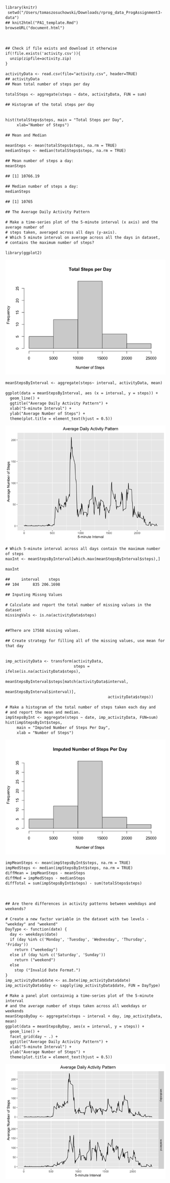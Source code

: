     library(knitr)
     setwd("/Users/tomaszosuchowski/Downloads/rprog_data_ProgAssignment3-data")
    ## knit2html("PA1_template.Rmd")
    browseURL("document.html")



    ## Check if file exists and download it otherwise
    if(!file.exists('activity.csv')){
      unzip(zipfile=activity.zip)
    }

    activityData <- read.csv(file="activity.csv", header=TRUE)
    ## activityData
    ## Mean total number of steps per day

    totalSteps <- aggregate(steps ~ date, activityData, FUN = sum)

    ## Histogram of the total steps per day


    hist(totalSteps$steps, main = "Total Steps per Day",
         xlab="Number of Steps")

    ## Mean and Median

    meanSteps <- mean(totalSteps$steps, na.rm = TRUE)
    medianSteps <- median(totalSteps$steps, na.rm = TRUE)

    ## Mean number of steps a day:
    meanSteps

    ## [1] 10766.19

    ## Median number of steps a day:
    medianSteps

    ## [1] 10765

    ## The Average Daily Activity Pattern

    # Make a time-series plot of the 5-minute interval (x axis) and the average number of
    # steps taken, averaged across all days (y-axis).
    # Which 5 minute interval on average across all the days in dataset,
    # contains the maximum number of steps?

    library(ggplot2)

![](PA1_template_files/figure-markdown_strict/unnamed-chunk-1-1.png)

    meanStepsByInterval <- aggregate(steps~ interval, activityData, mean)

    ggplot(data = meanStepsByInterval, aes (x = interval, y = steps)) +
      geom_line() +
      ggtitle("Average Daily Activity Pattern") +
      xlab("5-minute Interval") +
      ylab("Average Number of Steps") +
      theme(plot.title = element_text(hjust = 0.5))

![](PA1_template_files/figure-markdown_strict/unnamed-chunk-1-2.png)

    # Which 5-minute interval across all days contain the maximum number of steps
    maxInt <- meanStepsByInterval[which.max(meanStepsByInterval$steps),]

    maxInt

    ##     interval    steps
    ## 104      835 206.1698

    ## Inputing Missng Values

    # Calculate and report the total number of missing values in the dataset
    missingVals <- is.na(activityData$steps)


    ##There are 17568 missing values.

    ## Create strategy for filling all of the missing values, use mean for that day


    imp_activityData <- transform(activityData,
                                  steps = ifelse(is.na(activityData$steps),
                                                 meanStepsByInterval$steps[match(activityData$interval,
                                                                            meanStepsByInterval$interval)],
                                                 activityData$steps))

    # Make a histogram of the total number of steps taken each day and
    # and report the mean and median.
    impStepsByInt <- aggregate(steps ~ date, imp_activityData, FUN=sum)
    hist(impStepsByInt$steps,
         main = "Imputed Number of Steps Per Day",
         xlab = "Number of Steps")

![](PA1_template_files/figure-markdown_strict/unnamed-chunk-1-3.png)

    impMeanSteps <- mean(impStepsByInt$steps, na.rm = TRUE)
    impMedSteps <- median(impStepsByInt$steps, na.rm = TRUE)
    diffMean = impMeanSteps - meanSteps
    diffMed = impMedSteps - medianSteps
    diffTotal = sum(impStepsByInt$steps) - sum(totalSteps$steps)



    ## Are there differences in activity patterns between weekdays and weekends?

    # Create a new factor variable in the dataset with two levels - "weekday" and "weekend"
    DayType <- function(date) {
      day <- weekdays(date)
      if (day %in% c('Monday', 'Tuesday', 'Wednesday', 'Thursday', 'Friday'))
        return ("weekeday")
      else if (day %in% c('Saturday', 'Sunday'))
        return ("weekend")
      else
        stop ("Invalid Date Format.")
    }
    imp_activityData$date <- as.Date(imp_activityData$date)
    imp_activityData$day <- sapply(imp_activityData$date, FUN = DayType)

    # Make a panel plot containnig a time-series plot of the 5-minute interval
    # and the average number of steps taken across all weekdays or weekends
    meanStepsByDay <- aggregate(steps ~ interval + day, imp_activityData, mean)
    ggplot(data = meanStepsByDay, aes(x = interval, y = steps)) +
      geom_line() +
      facet_grid(day ~ .) +
      ggtitle("Average Daily Activity Pattern") +
      xlab("5-minute Interval") +
      ylab("Average Number of Steps") +
      theme(plot.title = element_text(hjust = 0.5))

![](PA1_template_files/figure-markdown_strict/unnamed-chunk-1-4.png)
